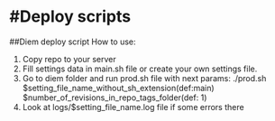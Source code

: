 #Deploy scripts
======

##Diem deploy script
How to use:

1. Copy repo to your server
2. Fill settings data in main.sh file or create your own settings file.
3. Go to diem folder and run prod.sh file with next params:
  ./prod.sh $setting_file_name_without_sh_extension(def:main) $number_of_revisions_in_repo_tags_folder(def: 1)
4. Look at logs/$setting_file_name.log file if some errors there
